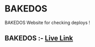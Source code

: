 # BAKEDOS
BAKEDOS Website for checking deploys !

## BAKEDOS :- [Live Link](https://bakedos-test-2-madhavsahi.netlify.app/ "Live Link")